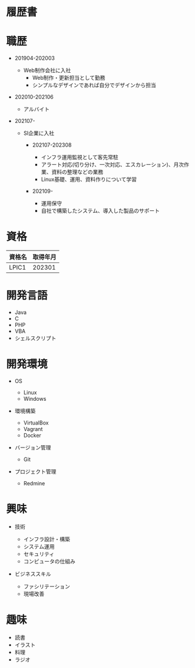 # 履歴書

# 職歴
* 201904-202003
	* Web制作会社に入社
		* Web制作・更新担当として勤務
		* シンプルなデザインであれば自分でデザインから担当

* 202010-202106
	* アルバイト

* 202107-
	* SI企業に入社
		* 202107-202308
			* インフラ運用監視として客先常駐
			* アラート対応(切り分け、一次対応、エスカレーション)、月次作業、資料の整理などの業務
			* Linux基礎、運用、資料作りについて学習

		* 202109-
			* 運用保守
			* 自社で構築したシステム、導入した製品のサポート

# 資格
|資格名|取得年月|
|:---|:---|
|LPIC1|202301|

# 開発言語
* Java
* C
* PHP
* VBA
* シェルスクリプト

# 開発環境
* OS
	* Linux
	* Windows

* 環境構築
	* VirtualBox
	* Vagrant
	* Docker

* バージョン管理
	* Git

* プロジェクト管理
	* Redmine

# 興味
* 技術
	* インフラ設計・構築
	* システム運用
	* セキュリティ
	* コンピュータの仕組み

* ビジネススキル
	* ファシリテーション
	* 現場改善

# 趣味
* 読書
* イラスト
* 料理
* ラジオ